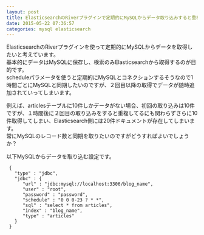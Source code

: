 ```yaml
---
layout: post
title: ElasticsearchのRiverプラグインで定期的にMySQLからデータ取り込みすると重複する
date: 2015-05-22 07:36:57
categories: mysql elasticsearch
---
```

<!-- {% raw %} -->
<p>ElasticsearchのRiverプラグインを使って定期的にMySQLからデータを取得したいと考えています。<br>
基本的にデータはMySQLに保存し、検索のみElasticsearchから取得するのが目的です。<br>
scheduleパラメータを使うと定期的にMySQLとコネクションするそうなので1時間ごとにMySQLと同期したいのですが、２回目以降の取得でデータが随時追加されていってしまいます。</p>

<p>例えば、articlesテーブルに10件しかデータがない場合、初回の取り込みは10件ですが、１時間後に２回目の取り込みをすると重複してるにも関わらずさらに10件取得してしまい、Elasticsearch側には20件ドキュメントが存在してしまいます。<br>
常にMySQLのレコード数と同期を取りたいのですがどうすればよいでしょうか？</p>

<p>以下MySQLからデータを取り込む設定です。</p>

<pre><code> {
   "type" : "jdbc",
   "jdbc" : {
      "url" : "jdbc:mysql://localhost:3306/blog_name",
      "user" : "root",
      "password" : "password",
      "schedule" : "0 0 0-23 ? * *",
      "sql" : "select * from articles",
      "index" : "blog_name",
      "type" : "articles"
   }
 }
</code></pre>
<!-- {% endraw %} -->
